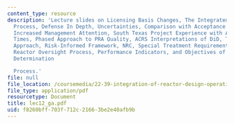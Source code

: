 ```yaml
---
content_type: resource
description: 'Lecture slides on Licensing Basis Changes, The Integrated Decision-Making
  Process, Defense In Depth, Uncertainties, Comparison with Acceptance Guidelines,
  Increased Management Attention, South Texas Project Experience with Allowed Outage
  Times, Phased Approach to PRA Quality, ACRS Interpretations of DiD, The ACRS Pragmatic
  Approach, Risk-Informed Framework, NRC, Special Treatment Requirements, SSC Categorization,
  Reactor Oversight Process, Performance Indicators, and Objectives of the Significance
  Determination

  Process.'
file: null
file_location: /coursemedia/22-39-integration-of-reactor-design-operations-and-safety-fall-2006/f8260bff703f712c21663be2e40afb9b_lec12_ga.pdf
file_type: application/pdf
resourcetype: Document
title: lec12_ga.pdf
uid: f8260bff-703f-712c-2166-3be2e40afb9b
---
```

